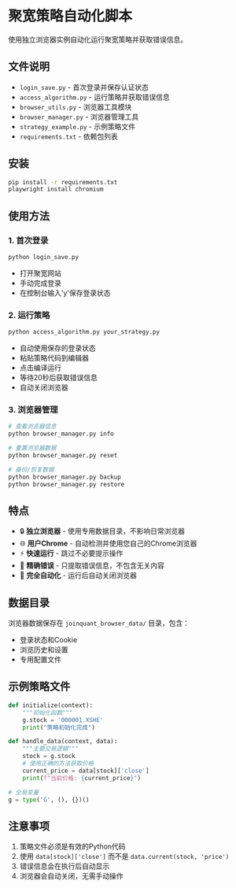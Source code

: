 # 聚宽策略自动化脚本

使用独立浏览器实例自动化运行聚宽策略并获取错误信息。

## 文件说明

- `login_save.py` - 首次登录并保存认证状态
- `access_algorithm.py` - 运行策略并获取错误信息
- `browser_utils.py` - 浏览器工具模块
- `browser_manager.py` - 浏览器管理工具
- `strategy_example.py` - 示例策略文件
- `requirements.txt` - 依赖包列表

## 安装

```bash
pip install -r requirements.txt
playwright install chromium
```

## 使用方法

### 1. 首次登录
```bash
python login_save.py
```
- 打开聚宽网站
- 手动完成登录
- 在控制台输入'y'保存登录状态

### 2. 运行策略
```bash
python access_algorithm.py your_strategy.py
```
- 自动使用保存的登录状态
- 粘贴策略代码到编辑器
- 点击编译运行
- 等待20秒后获取错误信息
- 自动关闭浏览器

### 3. 浏览器管理
```bash
# 查看浏览器信息
python browser_manager.py info

# 重置浏览器数据
python browser_manager.py reset

# 备份/恢复数据
python browser_manager.py backup
python browser_manager.py restore
```

## 特点

- 🔒 **独立浏览器** - 使用专用数据目录，不影响日常浏览器
- 🌐 **用户Chrome** - 自动检测并使用您自己的Chrome浏览器
- ⚡ **快速运行** - 跳过不必要提示操作
- 🎯 **精确错误** - 只提取错误信息，不包含无关内容
- 🔄 **完全自动化** - 运行后自动关闭浏览器

## 数据目录

浏览器数据保存在 `joinquant_browser_data/` 目录，包含：
- 登录状态和Cookie
- 浏览历史和设置
- 专用配置文件

## 示例策略文件

```python
def initialize(context):
    """初始化函数"""
    g.stock = '000001.XSHE'
    print("策略初始化完成")

def handle_data(context, data):
    """主要交易逻辑"""
    stock = g.stock
    # 使用正确的方法获取价格
    current_price = data[stock]['close']
    print(f"当前价格: {current_price}")

# 全局变量
g = type('G', (), {})()
```

## 注意事项

1. 策略文件必须是有效的Python代码
2. 使用 `data[stock]['close']` 而不是 `data.current(stock, 'price')`
3. 错误信息会在执行后自动显示
4. 浏览器会自动关闭，无需手动操作